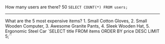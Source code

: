 How many users are there? 50
`SELECT COUNT(*) FROM users;`

---

What are the 5 most expensive items? 1. Small Cotton Gloves, 2. Small Wooden Computer, 3. Awesome Granite Pants, 4. Sleek Wooden Hat, 5. Ergonomic Steel Car
`SELECT title FROM items ORDER BY price DESC LIMIT 5;``
